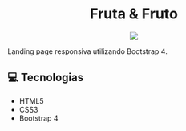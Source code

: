 <h1 align="center"> Fruta & Fruto </h1>

<p align="center">
<img src="https://user-images.githubusercontent.com/39227316/82876809-bea48400-9f0f-11ea-822c-177d1f58d25a.gif">
</p>
Landing page responsiva utilizando Bootstrap 4.

:computer: Tecnologias
------------

- HTML5
- CSS3
- Bootstrap 4

